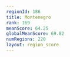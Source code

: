 ```yaml
---
regionId: 186
title: Montenegro
rank: 169
meanScore: 64.25
globalMeanScore: 69.82
numRegions: 220
layout: region_score
---
```

